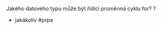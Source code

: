 Jakého datového typu může být řídící proměnná cyklu for?
?
- jakákoliv
#prpa
<!--SR:!2024-01-12,9,270--> 
